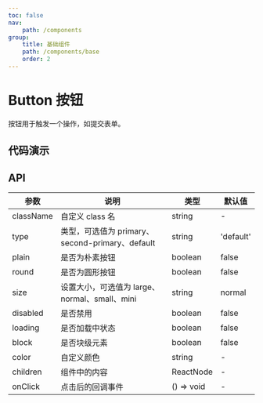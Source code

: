 ```yaml
---
toc: false
nav:
    path: /components
group:
    title: 基础组件
    path: /components/base
    order: 2
---
```


# Button 按钮

按钮用于触发一个操作，如提交表单。

## 代码演示

<code src="./demo/index.tsx"></code>

## API

| 参数      | 说明                                            | 类型       | 默认值    |
| --------- | ----------------------------------------------- | ---------- | --------- |
| className | 自定义 class 名                                 | string     | -         |
| type      | 类型，可选值为 primary、second-primary、default | string     | 'default' |
| plain     | 是否为朴素按钮                                  | boolean    | false     |
| round     | 是否为圆形按钮                                  | boolean    | false     |
| size      | 设置大小，可选值为 large、normal、small、mini   | string     | normal    |
| disabled  | 是否禁用                                        | boolean    | false     |
| loading   | 是否加载中状态                                  | boolean    | false     |
| block     | 是否块级元素                                    | boolean    | false     |
| color     | 自定义颜色                                      | string     | -         |
| children  | 组件中的内容                                    | ReactNode  | -         |
| onClick   | 点击后的回调事件                                | () => void | -         |
